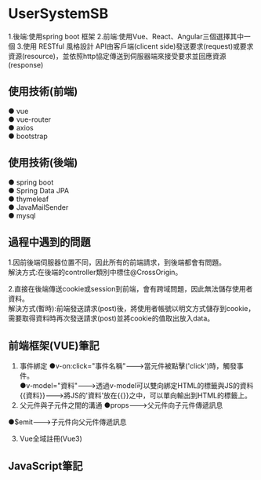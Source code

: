 # UserSystemSB
1.後端:使用spring boot 框架
2.前端:使用Vue、React、Angular三個選擇其中一個
3.使用 RESTful 風格設計 API由客戶端(clicent side)發送要求(request)或要求資源(resource)，並依照http協定傳送到伺服器端來接受要求並回應資源(response)

## 使用技術(前端)
● vue   
● vue-router   
● axios   
● bootstrap  

## 使用技術(後端)
● spring boot  
● Spring Data JPA  
● thymeleaf  
● JavaMailSender    
● mysql  

## 過程中遇到的問題
1.因前後端伺服器位置不同，因此所有的前端請求，到後端都會有問題。    
解決方式:在後端的controller類別中標住@CrossOrigin。

2.直接在後端傳送cookie或session到前端，會有跨域問題，因此無法儲存使用者資料。    
解決方式(暫時):前端發送請求(post)後，將使用者帳號以明文方式儲存到cookie，需要取得資料時再次發送請求(post)並將cookie的值取出放入data。

## 前端框架(VUE)筆記
1. 事件綁定
●v-on:click="事件名稱"--->當元件被點擊('click')時，觸發事件。    
●v-model="資料"--->透過v-model可以雙向綁定HTML的標籤與JS的資料
{{資料}}--->將JS的'資料'放在{{}}之中，可以單向輸出到HTML的標籤上。   
2. 父元件與子元件之間的溝通
●props--->父元件向子元件傳遞訊息     

●$emit--->子元件向父元件傳遞訊息     

3. Vue全域註冊(Vue3)

## JavaScript筆記


